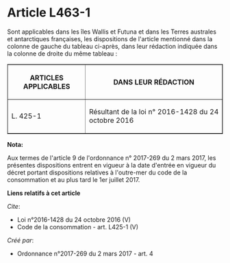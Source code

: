 # Article L463-1

Sont applicables dans les îles Wallis et Futuna et dans les Terres australes et antarctiques françaises, les dispositions de
l'article mentionné dans la colonne de gauche du tableau ci-après, dans leur rédaction indiquée dans la colonne de droite du
même tableau : 

<table border="1">
    <tbody>
      <tr>
        <th>

ARTICLES APPLICABLES 

</th>
        <th>

DANS LEUR RÉDACTION 

</th>
      </tr>
      <tr>
        <td align="justify" valign="middle">

L. 425-1

</td>
        <td valign="middle" align="justify">

Résultant de la loi n° 2016-1428 du 24 octobre 2016

</td>
      </tr>
    </tbody>
  </table>

**Nota:**

Aux termes de l'article 9 de l'ordonnance n° 2017-269 du 2 mars 2017,   les présentes dispositions entrent en vigueur à la
date d'entrée en   vigueur du décret portant dispositions relatives à l'outre-mer du code   de la consommation et au plus
tard le 1er juillet 2017.

**Liens relatifs à cet article**

_Cite_:

  - Loi n°2016-1428 du 24 octobre 2016 (V)
  - Code de la consommation - art. L425-1 (V)

_Créé par_:

  - Ordonnance n°2017-269 du 2 mars 2017 - art. 4
